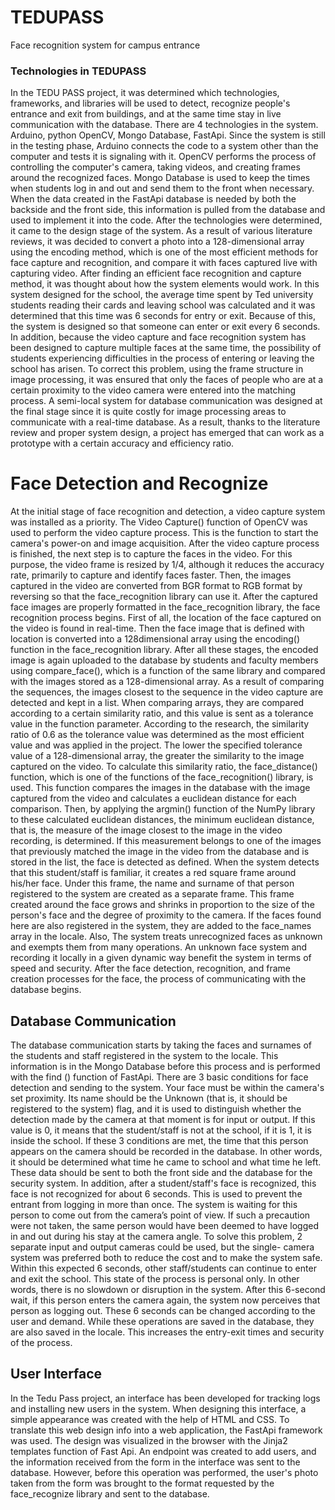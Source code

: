 # TEDUPASS
Face recognition system for campus entrance




### Technologies in TEDUPASS

In the TEDU PASS project, it was determined which technologies, frameworks, and libraries will be used to detect, recognize people's entrance and exit from buildings, and at the same time stay in live communication with the database. There are 4 technologies in the system. Arduino, python OpenCV, Mongo Database, FastApi. Since the system is still in the testing phase, Arduino connects the code to a system other than the computer and tests it is signaling with it. OpenCV performs the process of controlling the computer's camera, taking videos, and creating frames around the recognized faces. Mongo Database is used to keep the times when students log in and out and send them to the front when necessary. When the data created in the FastApi database is needed by both the backside and the front side, this information is pulled from the database and used to implement it into the code. After the technologies were determined, it came to the design stage of the system. As a result of various literature reviews, it was decided to convert a photo into a 128-dimensional array using the encoding method, which is one of the most efficient methods for face capture and recognition, and compare it with faces captured live with capturing video. After finding an efficient face recognition and capture method, it was thought about how the system elements would work. In this system designed for the school, the average time spent by Ted university students reading their cards and leaving school was calculated and it was determined that this time was 6 seconds for entry or exit. Because of this, the system is designed so that someone can enter or exit every 6 seconds. In addition, because the video capture and face recognition system has been designed to capture multiple faces at the same time, the possibility of students experiencing difficulties in the process of entering or leaving the school has arisen. To correct this problem, using the frame structure in image processing, it was ensured that only the faces of people who are at a certain proximity to the video camera were entered into the matching process. A semi-local system for database communication was designed at the final stage since it is quite costly for image processing areas to communicate with a real-time database. As a result, thanks to the literature review and proper system design, a project has emerged that can work as a prototype with a certain accuracy and efficiency ratio.


# Face Detection and Recognize 

At the initial stage of face recognition and detection, a video capture system was installed as a priority. The Video Capture() function of OpenCV was used to perform the video capture process. This is the function to start the camera's power-on and image acquisition. After the video capture process is finished, the next step is to capture the faces in the video. For this purpose, the video frame is resized by 1/4, although it reduces the accuracy rate, primarily to capture and identify faces faster. Then, the images captured in the video are converted from BGR format to RGB format by reversing so that the face_recognition library can use it.
After the captured face images are properly formatted in the face_recognition library, the face recognition process begins. First of all, the location of the face captured on the video is found in real-time. Then the face image that is defined with location is converted into a 128dimensional array using the encoding() function in the face_recognition library. After all these stages, the encoded image is again uploaded to the database by students and faculty members using compare_face(), which is a function of the same library and compared with the images stored as a 128-dimensional array. As a result of comparing the sequences, the images closest to the sequence in the video capture are detected and kept in a list. When comparing arrays, they are compared according to a certain similarity ratio,  and this value is sent as
a tolerance value in the function parameter. According to the research, the similarity ratio of 0.6 as the tolerance value was determined as the most efficient value and was applied in the project.
The lower the specified tolerance value of a 128-dimensional array, the greater the similarity to the image captured on the video. To calculate this similarity ratio, the face_distance() function, which is one of the functions of the face_recognition() library, is used. This function compares the images in the database with the image captured from the video and calculates a euclidean distance for each comparison. Then, by applying the argmin() function of the NumPy library to these calculated euclidean distances, the minimum euclidean distance, that is, the measure of the image closest to the image in the video recording, is determined. If this measurement belongs to one of the images that previously matched the image in the video from the database and is stored in the list, the face is detected as defined. When the system detects that this student/staff is familiar, it creates a red square frame around his/her face. Under this frame, the name and surname of that person registered to the system are created as a separate frame. This frame created around the face grows and shrinks in proportion to the size of the person's face and the degree of proximity to the camera. If the faces found here are also registered in the system, they are added to the face_names array in the locale. Also, The system treats unrecognized faces as unknown and exempts them from many operations. An unknown face system and recording it locally in a given dynamic way benefit the system in terms of speed and security. After the face detection, recognition, and frame creation processes for the face, the process of communicating with the database begins.


## Database Communication
The database communication starts by taking the faces and surnames of the students and staff registered in the system to the locale. This information is in the Mongo Database before this process and is performed with the find () function of FastApi.
There are 3 basic conditions for face detection and sending to the system. Your face must be within the camera's set proximity. Its name should be the Unknown (that is, it should be registered to the system) flag, and it is used to distinguish whether the detection made by the camera at that moment is for input or output. If this value is 0, it means that the student/staff is not at the school, if it is 1, it is inside the school. If these 3 conditions are met, the time that this person appears on the camera should be recorded in the database. In other words, it should be determined what time he came to school and what time he left. These data should be sent to both the front side and the database for the security system. In addition, after a student/staff's face is recognized, this face is not recognized for about 6 seconds. This is used to prevent the entrant from logging in more than once. The system is waiting for this person to come out from the camera’s point of view. If such a precaution were not taken, the same person would have been deemed to have logged in and out during his stay at the camera angle. To solve this problem, 2 separate input and output cameras could be used, but the single- camera system was preferred both to reduce the cost and to make the system safe. Within this expected 6 seconds, other staff/students can continue to enter and exit the school. This state of the process is personal only. In other words, there is no slowdown or disruption in the system. After this 6-second wait, if this person enters the camera again, the system now perceives that person as logging out. These 6 seconds can be changed according to the user and demand. While these operations are saved in the database, they are also saved in the locale. This increases the entry-exit times and security of the process.

## User Interface

In the Tedu Pass project, an interface has been developed for tracking logs and installing new users in the system. When designing this interface, a simple appearance was created with the help of HTML and CSS. To translate this web design info into a web application, the FastApi framework was used. The design was visualized in the browser with the Jinja2 templates function of Fast Api. An endpoint was created to add users, and the information received from the form in the interface was sent to the database. However, before this operation was performed, the user's photo taken from the form was brought to the format requested by the face_recognize library and sent to the database.
